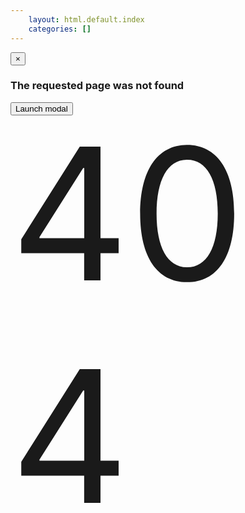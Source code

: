 ```yaml
---
    layout: html.default.index
    categories: []
---
```

<div id="modal-404" class="modal hide fade" tabindex="-1" role="dialog" aria-labelledby="myModalLabel" aria-hidden="true">
  <div class="modal-header">
    <button type="button" class="close" data-dismiss="modal" aria-hidden="true">&times;</button>
    <h3 id="myModalLabel"><i class="icon-warning-sign"></i> The requested page was not found</h3>
  </div>
  <div class="modal-body">
    <i class="icon-exclamation-sign" style="font-size:28em"></i>
    <div style="position:relative; height:0; font-size:21em; text-shadow: 0 0 5 #fff">404</div>
  </div>
</div>
<button type="button" data-toggle="modal" data-target="#modal-404">Launch modal</button>